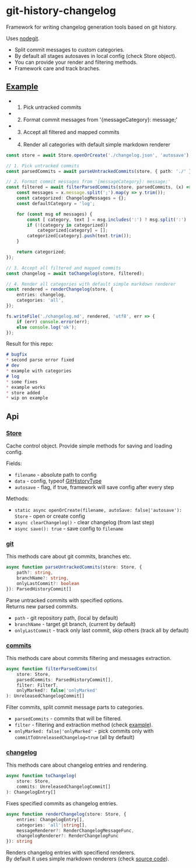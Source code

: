 # git-history-changelog

Framework for writing changelog generation tools based on git history.

Uses [nodegit](http://www.nodegit.org/).

* Split commit messages to custom categories.
* By default all stages autosaves in local config (check Store object).
* You can provide your render and filtering methods.
* Framework care and track braches.

## [Example](src/example/example.ts)

* 1. Pick untracked commits
* 2. Format commit messages from '{messageCategory}: message;'
* 3. Accept all filtered and mapped commits
* 4. Render all categories with default simple markdown renderer

```ts
const store = await Store.openOrCreate('./changelog.json', 'autosave');

// 1. Pick untracked commits
const parsedCommits = await parseUntrackedCommits(store, { path: './' });

// 2. Format commit messages from '{messageCategory}: message;'
const filtered = await filterParsedCommits(store, parsedCommits, (x) => {
    const messages = x.message.split(';').map(y => y.trim());
    const categorized: ChangelogMessages = {};
    const defaultCategory = 'log';

    for (const msg of messages) {
        const [ category, text ] = msg.includes(':') ? msg.split(':') : [ defaultCategory, msg ];
        if (!(category in categorized))
            categorized[category] = [];
        categorized[category].push(text.trim());
    }

    return categorized;
});

// 3. Accept all filtered and mapped commits
const changelog = await toChangelog(store, filtered);

// 4. Render all categories with default simple markdown renderer
const rendered = renderChangelog(store, {
    entries: changelog,
    categories: 'all',
});

fs.writeFile('./changelog.md', rendered, 'utf8', err => {
    if (err) console.error(err);
    else console.log('ok');
});
```

Result for this repo:

```md
# bugfix  
* second parse error fixed  
# dev  
* example with categories  
# log  
* some fixes  
* example works  
* store added  
* wip on example
```

## Api

### [Store](src/store.ts)

Cache control object. Provide simple methods for saving and loading config.

Fields:
* `filename` - absolute path to config
* `data` - config, typeof [GitHistoryType](src/types.ts)
* `autosave` - flag, if true, framework will save config after every step

Methods:
* `static async openOrCreate(filename, autoSave: false|'autosave'): Store` - open or create config
* `async clearChangelog()` - clear changelog (from last step)
* `async save(): true` - save config to `filename`

### [git](src/git.ts)

This methods care about git commits, branches etc.

```ts
async function parseUntrackedCommits(store: Store, {
    path?: string,
    branchName?: string,
    onlyLastCommit?: boolean
}): ParsedHistoryCommit[]
```

Parse untracked commits with specified options.  
Returns new parsed commits.

* `path` - git repository path, (local by default)
* `branchName` - target git branch, (current by default)
* `onlyLastCommit` - track only last commit, skip others (track all by default)

### [commits](src/commits.ts)

This methods care about commits filtering and messages extraction.

```ts
async function filterParsedCommits(
    store: Store,
    parsedCommits: ParsedHistoryCommit[],
    filter: FilterT,
    onlyMarked?: false|'onlyMarked'
): UnreleasedChangelogCommit[]
```

Filter commits, split commit message parts to categories.

* `parsedCommits` - commits that will be filtered.
* `filter` - filtering and extraction method (check [example](src/example.ts)).
* `onlyMarked: false|'onlyMarked'` - pick commits only with `commitToUnreleasedChangelog=true` (all by default)

### [changelog](src/changelog.ts)

This methods care about changelog entries and rendering.

```ts
async function toChangelog(
    store: Store,
    commits: UnreleasedChangelogCommit[]
): ChangelogEntry[]
```

Fixes specified commits as changelog entries.

```ts
async function renderChangelog(store: Store, {
    entries: ChangelogEntry[],
    categories: 'all'|string[],
    messageRenderer?: RenderChangelogMessageFunc,
    changelogRenderer?: RenderChangelogFunc
}): string
```

Renders changelog entries with specifiend renderers.  
By default it uses simple markdown renderers (check [source code](src/changelog.ts)).